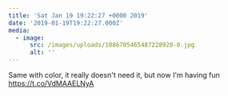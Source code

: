```yaml
---
title: 'Sat Jan 19 19:22:27 +0000 2019'
date: '2019-01-19T19:22:27.000Z'
media:
  - image:
      src: /images/uploads/1086705465487228928-0.jpg
      alt: ''
---
```

Same with color, it really doesn't need it, but now I'm having fun https://t.co/VdMAAELNyA
